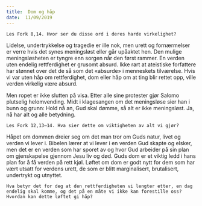 ```yaml
---
title:  Dom og håp
date:  11/09/2019
---
```


`Les Fork 8,14. Hvor ser du disse ord i deres harde virkelighet?`

Lidelse, undertrykkelse og tragedie er ille nok, men urett og fornærmelser er verre hvis det synes meningsløst eller går upåaktet hen. Den mulige meningsløsheten er tyngre enn sorgen når den først rammer. En verden uten endelig rettferdighet er grusomt absurd. Ikke rart at ateistiske forfattere har stønnet over det de så som det «absurde» i menneskets tilværelse. Hvis vi var uten håp om rettferdighet, dom eller håp om at ting blir rettet opp, ville verden virkelig være absurd.

Men ropet er ikke slutten på visa. Etter alle sine protester gjør Salomo plutselig helomvending. Midt i klagesangen om det meningsløse sier han i bunn og grunn: Hold nå an, Gud skal dømme, så alt er ikke meningsløst. Ja, nå har alt og alle betydning.

`Les Fork 12,13–14. Hva sier dette om viktigheten av alt vi gjør?`

Håpet om dommen dreier seg om det man tror om Guds natur, livet og verden vi lever i. Bibelen lærer at vi lever i en verden Gud skapte og elsker, men det er en verden som har sporet av og hvor Gud arbeider på sin plan om gjenskapelse gjennom Jesu liv og død. Guds dom er et viktig ledd i hans plan for å få verden på rett kjøl. Løftet om dom er godt nytt for dem som har vært utsatt for verdens urett, de som er blitt marginalisert, brutalisert, undertrykt og utnyttet.

`Hva betyr det for deg at den rettferdigheten vi lengter etter, en dag endelig skal komme, og det på en måte vi ikke kan forestille oss? Hvordan kan dette løftet gi håp?`